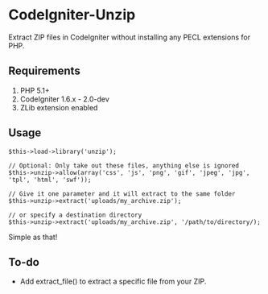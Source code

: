 CodeIgniter-Unzip
============

Extract ZIP files in CodeIgniter without installing any PECL extensions for PHP.


Requirements
------------

1. PHP 5.1+
2. CodeIgniter 1.6.x - 2.0-dev
3. ZLib extension enabled


Usage
-----

    $this->load->library('unzip');

    // Optional: Only take out these files, anything else is ignored
    $this->unzip->allow(array('css', 'js', 'png', 'gif', 'jpeg', 'jpg', 'tpl', 'html', 'swf'));

    // Give it one parameter and it will extract to the same folder
    $this->unzip->extract('uploads/my_archive.zip');

    // or specify a destination directory
    $this->unzip->extract('uploads/my_archive.zip', '/path/to/directory/);

Simple as that!


To-do
-----

- Add extract_file() to extract a specific file from your ZIP.